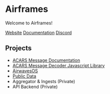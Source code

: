 # Airframes

Welcome to Airframes!

[Website](https://airframes.io)
[Documentation](https://docs.airframes.io)
[Discord](https://discord.gg/aXt7KdycJk)

## Projects

* [ACARS Message Documentation](https://github.com/airframesio/acars-message-documentation)
* [ACARS Message Decoder Javascript Library](https://github.com/airframesio/acars-decoder-typescript)
* [AirwavesOS](https://airwavesos.com)
* [Public Data](https://github.com/airframesio/data)
* Aggregator & Ingests (Private)
* API Backend (Private)
